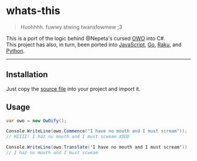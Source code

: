 # whats-this
> Huohhhh. fuwwy stwing twansfowmew ;3

This is a port of the logic behind @Nepeta's cursed [OWO](https://github.com/Nepeta/OwO) into C#. \
This project has also, in turn, been ported into [JavaScript](https://github.com/zuzak/owo), [Go](https://github.com/mnlwldr/owo), [Raku](https://github.com/kawaii/raku-acme-owo), and [Python](https://github.com/piethrower/OwO).

---

## Installation
Just copy the [source file](OwOify.cs) into your project and import it.

## Usage
```csharp
var owo = new OwOify();

Console.WriteLine(owo.Commence("I have no mouth and I must scream"));
// HIIII! I haz nu mouth and I must scweam XDDD

Console.WriteLine(owo.Translate('I have no mouth and I must scream'))
// I haz nu mouth and I must scweam
```